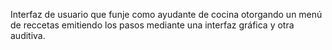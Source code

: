 Interfaz de usuario que funje como ayudante de cocina otorgando un menú de reccetas emitiendo los pasos mediante una interfaz gráfica y otra auditiva. 
